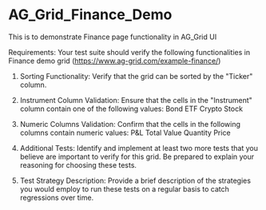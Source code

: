 # AG_Grid_Finance_Demo
This is to demonstrate Finance page functionality in AG_Grid UI

Requirements:
Your test suite should verify the following functionalities in Finance demo grid (https://www.ag-grid.com/example-finance/)

1. Sorting Functionality:
        Verify that the grid can be sorted by the "Ticker" column.

2. Instrument Column Validation:
        Ensure that the cells in the "Instrument" column contain one of the following values:
            Bond
            ETF
            Crypto
            Stock
3. Numeric Columns Validation:
        Confirm that the cells in the following columns contain numeric values:
            P&L
            Total Value
            Quantity
            Price

4. Additional Tests:
        Identify and implement at least two more tests that you believe are important to verify for this grid. Be prepared to explain your reasoning for choosing these tests.

5. Test Strategy Description:
        Provide a brief description of the strategies you would employ to run these tests on a regular basis to catch regressions over time.
